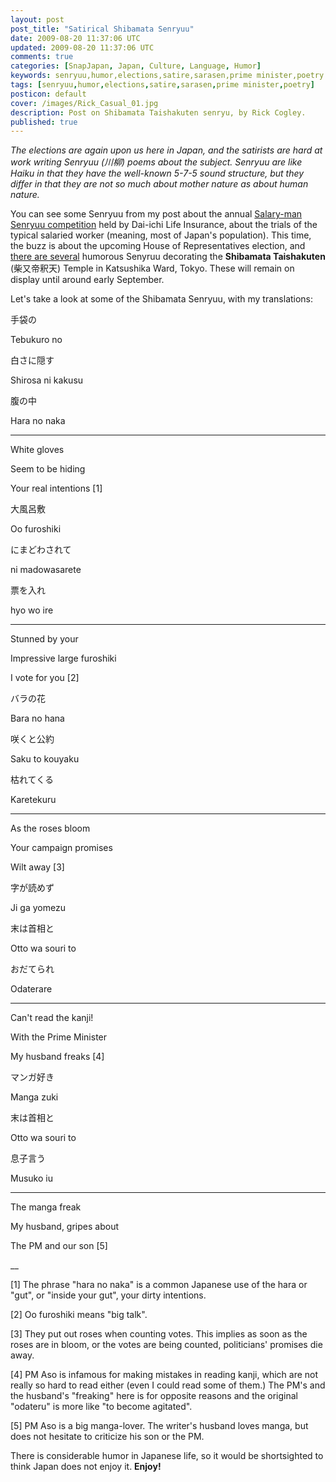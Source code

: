 ```yaml
---           
layout: post
post_title: "Satirical Shibamata Senryuu"
date: 2009-08-20 11:37:06 UTC
updated: 2009-08-20 11:37:06 UTC
comments: true
categories: [SnapJapan, Japan, Culture, Language, Humor]
keywords: senryuu,humor,elections,satire,sarasen,prime minister,poetry
tags: [senryuu,humor,elections,satire,sarasen,prime minister,poetry]
posticon: default
cover: /images/Rick_Casual_01.jpg
description: Post on Shibamata Taishakuten senryu, by Rick Cogley. 
published: true
---
```


_The elections are again upon us here in Japan, and the satirists are hard at work writing Senryuu (川柳) poems about the subject. Senryuu are like Haiku in that they have the well-known 5-7-5 sound structure, but they differ in that they are not so much about _mother_ nature as about _human_ nature._

<!--more--> 

You can see some Senryuu from my post about the annual [Salary-man Senryuu competition](/articles/2009/08/20/salaryman-senryu-sarasen-winners/) held by Dai-ichi Life Insurance, about the trials of the typical salaried worker (meaning, most of Japan's population). This time, the buzz is about the upcoming House of Representatives election, and [there are several](http://mainichi.jp/select/wadai/news/20090723k0000m040034000c.html) humorous Senyruu decorating the **Shibamata Taishakuten** (柴又帝釈天) Temple in Katsushika Ward, Tokyo. These will remain on display until around early September.




Let's take a look at some of the Shibamata Senryuu, with my translations: 




> 




手袋の




Tebukuro no




白さに隠す




Shirosa ni kakusu




腹の中




Hara no naka 









> 




****




White gloves




Seem to be hiding




Your real intentions [1]














> 




大風呂敷




Oo furoshiki




にまどわされて




ni madowasarete




票を入れ




hyo wo ire









> 




****




Stunned by your




Impressive large furoshiki




I vote for you [2]














> 




バラの花




Bara no hana




咲くと公約




Saku to kouyaku




枯れてくる




Karetekuru









> 




****




As the roses bloom




Your campaign promises




Wilt away [3]














> 




字が読めず




Ji ga yomezu




末は首相と




Otto wa souri to




おだてられ




Odaterare









> 




****




Can't read the kanji!




With the Prime Minister




My husband freaks [4]














> 




マンガ好き




Manga zuki




末は首相と




Otto wa souri to




息子言う




Musuko iu









> 




****




The manga freak




My husband, gripes about




The PM and our son [5]














__




[1] The phrase "hara no naka" is a common Japanese use of the hara or "gut", or "inside your gut", your dirty intentions. 




[2] Oo furoshiki means "big talk". 




[3] They put out roses when counting votes. This implies as soon as the roses are in bloom, or the votes are being counted, politicians' promises die away. 




[4] PM Aso is infamous for making mistakes in reading kanji, which are not really so hard to read either (even I could read some of them.) The PM's and the husband's "freaking" here is for opposite reasons and the original "odateru" is more like "to become agitated".




[5] PM Aso is a big manga-lover. The writer's husband loves manga, but does not hesitate to criticize his son or the PM. 









There is considerable humor in Japanese life, so it would be shortsighted to think Japan does not enjoy it. **Enjoy!**


